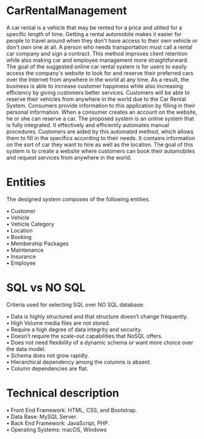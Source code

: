 # CarRentalManagement

A car rental is a vehicle that may be rented for a price and utilied for a specific length of time. Getting a rental automobile makes it easier for people to travel around when they don't have access to their own vehicle or don't own one at all. A person who needs transportation must call a rental car company and sign a contract. This method improves client retention while also making car and employee management more straightforward. The goal of the suggested online car rental system is for users to easily access the company's website to look for and reserve their preferred cars over the Internet from anywhere in the world at any time. As a result, the business is able to increase customer happiness while also increasing efficiency by giving customers better services. Customers will be able to reserve their vehicles from anywhere in the world due to the Car Rental System. Consumers provide information to this application by filling in their personal information. When a consumer creates an account on the website, he or she can reserve a car. The proposed system is an online system that is fully integrated. It effectively and efficiently automates manual procedures. Customers are aided by this automated method, which allows them to fill in the specifics according to their needs. It contains information on the sort of car they want to hire as well as the location. The goal of this system is to create a website where customers can book their automobiles and request services from anywhere in the world.

# Entities

The designed system composes of the following entities.

•	Customer <br>
•	Vehicle <br>
•	Vehicle Category <br>
•	Location <br>
•	Booking <br>
•	Membership Packages <br>
•	Maintenance <br>
•	Insurance <br>
•	Employee <br>

# SQL vs NO SQL
Criteria used for selecting SQL over NO SQL database:

•	Data is highly structured and that structure doesn’t change frequently. <br>
•	High Volume media files are not stored. <br>
•	Require a high degree of data integrity and security. <br>
•	Doesn’t require the scale-out capabilities that NoSQL offers. <br>
•	Does not need flexibility of a dynamic schema or want more choice over the data model. <br>
•	Schema does not grow rapidly. <br>
•	Hierarchical dependency among the columns is absent. <br>
•	Column dependencies are flat. <br>


# Technical description
•	Front End Framework: HTML, CSS, and Bootstrap. <br>
•	Data Base: MySQL Server. <br>
•	Back End Framework: JavaScript, PHP. <br>
•	Operating Systems: macOS, Windows
